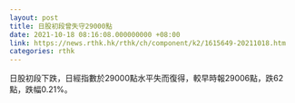 ```yaml
---
layout: post
title: 日股初段曾失守29000點
date: 2021-10-18 08:16:08.000000000 +08:00
link: https://news.rthk.hk/rthk/ch/component/k2/1615649-20211018.htm
categories: rthk
---
```


日股初段下跌，日經指數於29000點水平失而復得，較早時報29006點，跌62點，跌幅0.21%。
